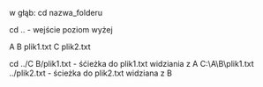 w głąb:
cd nazwa_folderu

cd ..  - wejście poziom wyżej

A
    B
        plik1.txt
    C
    plik2.txt

cd ../C
B/plik1.txt   - śćieżka do plik1.txt widziania z A
C:\A\B\plik1.txt
../plik2.txt  - ścieżka do plik2.txt widziana z B

